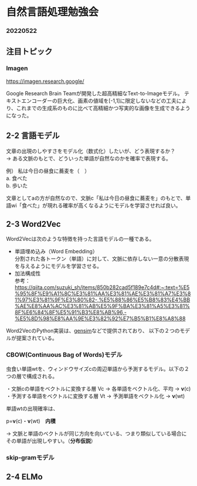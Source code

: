 # 自然言語処理勉強会
### 20220522

## 注目トピック
### Imagen
https://imagen.research.google/

Google Research Brain Teamが開発した超高精細なText-to-Imageモデル。
テキストエンコーダーの巨大化、画素の値域を[-1,1]に限定しないなどの工夫により、これまでの生成系のものに比べて高精細かつ写実的な画像を生成できるようになった。


## 2-2 言語モデル
文章の出現のしやすさをモデル化（数式化）したいが、どう表現するか？  
→ ある文脈のもとで、どういった単語が自然なのかを確率で表現する。  

例） 私は今日の昼食に蕎麦を（　）  
a. 食べた  
b. 歩いた  

文章としてaの方が自然なので、文脈c「私は今日の昼食に蕎麦を」のもとで、単語wi「食べた」が現れる確率が高くなるようにモデルを学習させれば良い。


## 2-3 Word2Vec
Word2Vecは次のような特徴を持った言語モデルの一種である。
- 単語埋め込み（Word Embedding）  
分割された各トークン（単語）に対して、文脈に依存しない一意の分散表現を与えるようにモデルを学習させる。
- 加法構成性  
参考：https://qiita.com/suzuki_sh/items/850b282cad5f189e7c4d#:~:text=%E5%95%8F%E9%A1%8C%E3%81%AA%E3%81%AE%E3%81%A7%E3%81%97%E3%81%9F%E3%80%82-,%E5%88%86%E5%B8%83%E4%BB%AE%E8%AA%AC%E3%81%AB%E5%9F%BA%E3%81%A5%E3%81%8F%E6%84%8F%E5%91%B3%E8%AB%96,-%E5%8D%98%E8%AA%9E%E3%82%92%E7%B5%B1%E8%A8%88

Word2VecのPython実装は、[gensim](https://gotutiyan.hatenablog.com/entry/2021/01/14/011030)などで提供されており、 以下の２つのモデルが提案されている。
### CBOW(Continuous Bag of Words)モデル  
虫食い単語wtを、ウィンドウサイズcの周辺単語から予測するモデル。以下の２つの層で構成される。

・文脈cの単語をベクトルに変換する層 Vc → 各単語をベクトル化、平均 → **v**(c)  
・予測する単語をベクトルに変換する層 Vt → 予測単語をベクトル化 → **v**(wt)  
 
単語wtの出現確率は、  

p=**v**(c)・**v**(wt)　**内積**  

→ 文脈と単語のベクトルが同じ方向を向いている、つまり類似している場合にその単語が出現しやすい。（**分布仮説**）


### skip-gramモデル  


## 2-4 ELMo

